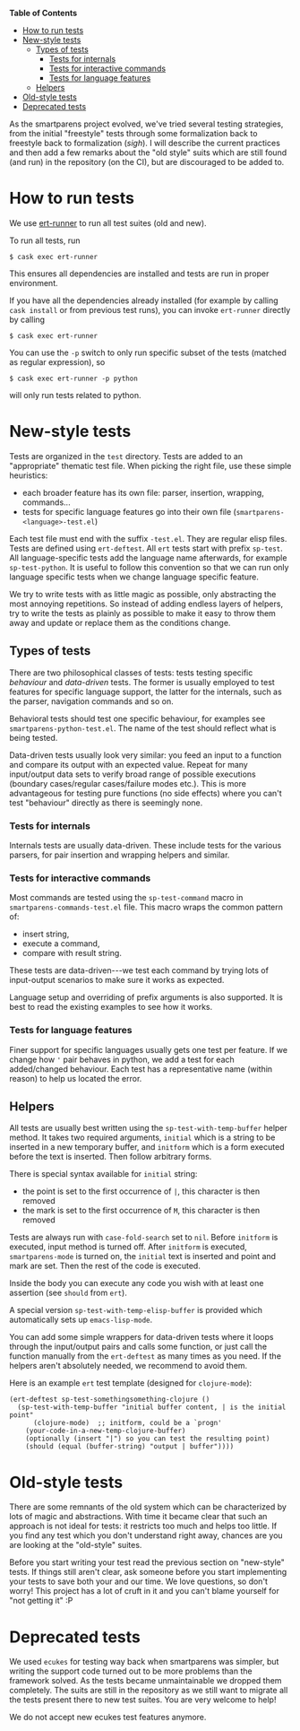 <!-- markdown-toc start - Don't edit this section. Run M-x markdown-toc-generate-toc again -->
**Table of Contents**

- [How to run tests](#how-to-run-tests)
- [New-style tests](#new-style-tests)
    - [Types of tests](#types-of-tests)
        - [Tests for internals](#tests-for-internals)
        - [Tests for interactive commands](#tests-for-interactive-commands)
        - [Tests for language features](#tests-for-language-features)
    - [Helpers](#helpers)
- [Old-style tests](#old-style-tests)
- [Deprecated tests](#deprecated-tests)

<!-- markdown-toc end -->

As the smartparens project evolved, we've tried several testing strategies, from the initial "freestyle" tests through some formalization back to freestyle back to formalization (*sigh*).  I will describe the current practices and then add a few remarks about the "old style" suits which are still found (and run) in the repository (on the CI), but are discouraged to be added to.

# How to run tests

We use [ert-runner](https://github.com/rejeep/ert-runner.el) to run all test suites (old and new).

To run all tests, run

```
$ cask exec ert-runner
```

This ensures all dependencies are installed and tests are run in proper environment.

If you have all the dependencies already installed (for example by calling `cask install` or from previous test runs), you can invoke `ert-runner` directly by calling

```
$ cask exec ert-runner
```

You can use the `-p` switch to only run specific subset of the tests (matched as regular expression), so

```
$ cask exec ert-runner -p python
```

will only run tests related to python.

# New-style tests

Tests are organized in the `test` directory.  Tests are added to an "appropriate" thematic test file.  When picking the right file, use these simple heuristics:

* each broader feature has its own file: parser, insertion, wrapping, commands...
* tests for specific language features go into their own file (`smartparens-<language>-test.el`)

Each test file must end with the suffix `-test.el`. They are regular elisp files.  Tests are defined using `ert-deftest`.  All `ert` tests start with prefix `sp-test`.  All language-specific tests add the language name afterwards, for example `sp-test-python`.  It is useful to follow this convention so that we can run only language specific tests when we change language specific feature.

We try to write tests with as little magic as possible, only abstracting the most annoying repetitions.  So instead of adding endless layers of helpers, try to write the tests as plainly as possible to make it easy to throw them away and update or replace them as the conditions change.

## Types of tests

There are two philosophical classes of tests: tests testing specific *behaviour* and *data-driven* tests.  The former is usually employed to test features for specific language support, the latter for the internals, such as the parser, navigation commands and so on.

Behavioral tests should test one specific behaviour, for examples see `smartparens-python-test.el`.  The name of the test should reflect what is being tested.

Data-driven tests usually look very similar: you feed an input to a function and compare its output with an expected value.  Repeat for many input/output data sets to verify broad range of possible executions (boundary cases/regular cases/failure modes etc.).  This is more advantageous for testing pure functions (no side effects) where you can't test "behaviour" directly as there is seemingly none.

### Tests for internals

Internals tests are usually data-driven.  These include tests for the various parsers, for pair insertion and wrapping helpers and similar.

### Tests for interactive commands

Most commands are tested using the `sp-test-command` macro in `smartparens-commands-test.el` file.  This macro wraps the common pattern of:

* insert string,
* execute a command,
* compare with result string.

These tests are data-driven---we test each command by trying lots of input-output scenarios to make sure it works as expected.

Language setup and overriding of prefix arguments is also supported.  It is best to read the existing examples to see how it works.

### Tests for language features

Finer support for specific languages usually gets one test per feature.  If we change how `'` pair behaves in python, we add a test for each added/changed behaviour. Each test has a representative name (within reason) to help us located the error.

## Helpers

All tests are usually best written using the `sp-test-with-temp-buffer` helper method.  It takes two required arguments, `initial` which is a string to be inserted in a new temporary buffer, and `initform` which is a form executed before the text is inserted.  Then follow arbitrary forms.

There is special syntax available for `initial` string:
* the point is set to the first occurrence of `|`, this character is then removed
* the mark is set to the first occurrence of `M`, this character is then removed

Tests are always run with `case-fold-search` set to `nil`.  Before `initform` is executed, input method is turned off.  After `initform` is executed, `smartparens-mode` is turned on, the `initial` text is inserted and point and mark are set.  Then the rest of the code is executed.

Inside the body you can execute any code you wish with at least one assertion (see `should` from `ert`).

A special version `sp-test-with-temp-elisp-buffer` is provided which automatically sets up `emacs-lisp-mode`.

You can add some simple wrappers for data-driven tests where it loops through the input/output pairs and calls some function, or just call the function manually from the `ert-deftest` as many times as you need.  If the helpers aren't absolutely needed, we recommend to avoid them.

Here is an example `ert` test template (designed for `clojure-mode`):

``` emacs-lisp
(ert-deftest sp-test-somethingsomething-clojure ()
  (sp-test-with-temp-buffer "initial buffer content, | is the initial point"
      (clojure-mode)  ;; initform, could be a `progn'
    (your-code-in-a-new-temp-clojure-buffer)
    (optionally (insert "|") so you can test the resulting point)
    (should (equal (buffer-string) "output | buffer"))))
```

# Old-style tests

There are some remnants of the old system which can be characterized by lots of magic and abstractions.  With time it became clear that such an approach is not ideal for tests: it restricts too much and helps too little.  If you find any test which you don't understand right away, chances are you are looking at the "old-style" suites.

Before you start writing your test read the previous section on "new-style" tests.  If things still aren't clear, ask someone before you start implementing your tests to save both your and our time.  We love questions, so don't worry!  This project has a lot of cruft in it and you can't blame yourself for "not getting it" :P

# Deprecated tests

We used `ecukes` for testing way back when smartparens was simpler, but writing the support code turned out to be more problems than the framework solved.  As the tests became unmaintainable we dropped them completely.  The suits are still in the repository as we still want to migrate all the tests present there to new test suites.  You are very welcome to help!

We do not accept new ecukes test features anymore.
